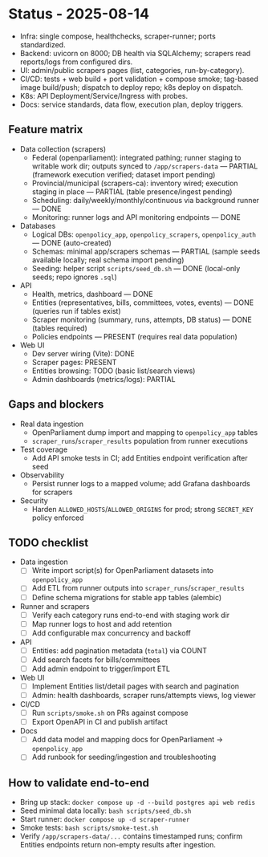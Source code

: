 # Status - 2025-08-14

- Infra: single compose, healthchecks, scraper-runner; ports standardized.
- Backend: uvicorn on 8000; DB health via SQLAlchemy; scrapers read reports/logs from configured dirs.
- UI: admin/public scrapers pages (list, categories, run-by-category).
- CI/CD: tests + web build + port validation + compose smoke; tag-based image build/push; dispatch to deploy repo; k8s deploy on dispatch.
- K8s: API Deployment/Service/Ingress with probes.
- Docs: service standards, data flow, execution plan, deploy triggers.

## Feature matrix
- Data collection (scrapers)
  - Federal (openparliament): integrated pathing; runner staging to writable work dir; outputs synced to `/app/scrapers-data` — PARTIAL (framework execution verified; dataset import pending)
  - Provincial/municipal (scrapers-ca): inventory wired; execution staging in place — PARTIAL (table presence/ingest pending)
  - Scheduling: daily/weekly/monthly/continuous via background runner — DONE
  - Monitoring: runner logs and API monitoring endpoints — DONE
- Databases
  - Logical DBs: `openpolicy_app`, `openpolicy_scrapers`, `openpolicy_auth` — DONE (auto-created)
  - Schemas: minimal app/scrapers schemas — PARTIAL (sample seeds available locally; real schema import pending)
  - Seeding: helper script `scripts/seed_db.sh` — DONE (local-only seeds; repo ignores `.sql`)
- API
  - Health, metrics, dashboard — DONE
  - Entities (representatives, bills, committees, votes, events) — DONE (queries run if tables exist)
  - Scraper monitoring (summary, runs, attempts, DB status) — DONE (tables required)
  - Policies endpoints — PRESENT (requires real data population)
- Web UI
  - Dev server wiring (Vite): DONE
  - Scraper pages: PRESENT
  - Entities browsing: TODO (basic list/search views)
  - Admin dashboards (metrics/logs): PARTIAL

## Gaps and blockers
- Real data ingestion
  - OpenParliament dump import and mapping to `openpolicy_app` tables
  - `scraper_runs`/`scraper_results` population from runner executions
- Test coverage
  - Add API smoke tests in CI; add Entities endpoint verification after seed
- Observability
  - Persist runner logs to a mapped volume; add Grafana dashboards for scrapers
- Security
  - Harden `ALLOWED_HOSTS`/`ALLOWED_ORIGINS` for prod; strong `SECRET_KEY` policy enforced

## TODO checklist
- Data ingestion
  - [ ] Write import script(s) for OpenParliament datasets into `openpolicy_app`
  - [ ] Add ETL from runner outputs into `scraper_runs`/`scraper_results`
  - [ ] Define schema migrations for stable app tables (alembic)
- Runner and scrapers
  - [ ] Verify each category runs end-to-end with staging work dir
  - [ ] Map runner logs to host and add retention
  - [ ] Add configurable max concurrency and backoff
- API
  - [ ] Entities: add pagination metadata (`total`) via COUNT
  - [ ] Add search facets for bills/committees
  - [ ] Add admin endpoint to trigger/import ETL
- Web UI
  - [ ] Implement Entities list/detail pages with search and pagination
  - [ ] Admin: health dashboards, scraper runs/attempts views, log viewer
- CI/CD
  - [ ] Run `scripts/smoke.sh` on PRs against compose
  - [ ] Export OpenAPI in CI and publish artifact
- Docs
  - [ ] Add data model and mapping docs for OpenParliament → `openpolicy_app`
  - [ ] Add runbook for seeding/ingestion and troubleshooting

## How to validate end-to-end
- Bring up stack: `docker compose up -d --build postgres api web redis`
- Seed minimal data locally: `bash scripts/seed_db.sh`
- Start runner: `docker compose up -d scraper-runner`
- Smoke tests: `bash scripts/smoke-test.sh`
- Verify `/app/scrapers-data/...` contains timestamped runs; confirm Entities endpoints return non-empty results after ingestion.
